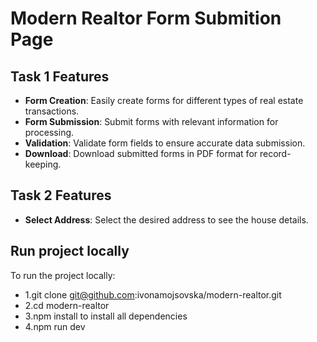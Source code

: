 # Modern Realtor Form Submition Page

## Task 1 Features

- **Form Creation**: Easily create forms for different types of real estate transactions.
- **Form Submission**: Submit forms with relevant information for processing.
- **Validation**: Validate form fields to ensure accurate data submission.
- **Download**: Download submitted forms in PDF format for record-keeping.

## Task 2 Features

- **Select Address**: Select the desired address to see the house details.

## Run project locally

To run the project locally: 

- 1.git clone git@github.com:ivonamojsovska/modern-realtor.git
- 2.cd modern-realtor
- 3.npm install to install all dependencies
- 4.npm run dev
